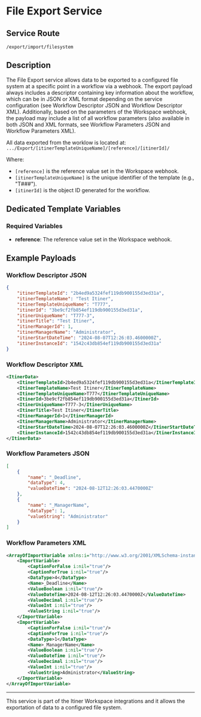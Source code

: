# File Export Service

## Service Route
`/export/import/filesystem`

## Description
The File Export service allows data to be exported to a configured file system at a specific point in a workflow via a webhook. The export payload always includes a descriptor containing key information about the workflow, which can be in JSON or XML format depending on the service configuration (see Workflow Descriptor JSON and Workflow Descriptor XML). Additionally, based on the parameters of the Workspace webhook, the payload may include a list of all workflow parameters (also available in both JSON and XML formats, see Workflow Parameters JSON and Workflow Parameters XML).

All data exported from the worklow is located at:
`.../Export/[itinerTemplateUniqueName]/[reference]/[itinerId]/`

Where:
- `[reference]` is the reference value set in the Workspace webhook.
- `[itinerTemplateUniqueName]` is the unique identifier of the template (e.g., "T###").
- `[itinerId]` is the object ID generated for the workflow.

## Dedicated Template Variables

### Required Variables
- **reference**: The reference value set in the Workspace webhook.

## Example Payloads

### Workflow Descriptor JSON
```json
{
    "itinerTemplateId": "2b4ed9a5324fef119db900155d3ed31a",
    "itinerTemplateName": "Test Itiner",
    "itinerTemplateUniqueName": "T777",
    "itinerId": "3be9cf2fb854ef119db900155d3ed31a",
    "itinerUniqueName": "T777-3",
    "itinerTitle": "Test Itiner",
    "itinerManagerId": 1,
    "itinerManagerName": "Administrator",
    "itinerStartDateTime": "2024-08-07T12:26:03.4600000Z",
    "itinerInstanceId": "1542c43db854ef119db900155d3ed31a"
}
```

### Workflow Descriptor XML
```xml
<ItinerData>
    <ItinerTemplateId>2b4ed9a5324fef119db900155d3ed31a</ItinerTemplateId>
    <ItinerTemplateName>Test Itiner</ItinerTemplateName>
    <ItinerTemplateUniqueName>T777</ItinerTemplateUniqueName>
    <ItinerId>3be9cf2fb854ef119db900155d3ed31a</ItinerId>
    <ItinerUniqueName>T777-3</ItinerUniqueName>
    <ItinerTitle>Test Itiner</ItinerTitle>
    <ItinerManagerId>1</ItinerManagerId>
    <ItinerManagerName>Administrator</ItinerManagerName>
    <ItinerStartDateTime>2024-08-07T12:26:03.4600000Z</ItinerStartDateTime>
    <ItinerInstanceId>1542c43db854ef119db900155d3ed31a</ItinerInstanceId>
</ItinerData>
```

### Workflow Parameters JSON
```json
[
    {
        "name": "_Deadline",
        "dataType": 4,
        "valueDateTime": "2024-08-12T12:26:03.4470000Z"
    },
    {
        "name": "_ManagerName",
        "dataType": 1,
        "valueString": "Administrator"
    }
]
```

### Workflow Parameters XML
```xml
<ArrayOfImportVariable xmlns:i="http://www.w3.org/2001/XMLSchema-instance" xmlns="http://schemas.datacontract.org/2004/07/ProtocolFileSystemWebhook.ServiceModel">
    <ImportVariable>
        <CaptionForFalse i:nil="true"/>
        <CaptionForTrue i:nil="true"/>
        <DataType>4</DataType>
        <Name>_Deadline</Name>
        <ValueBoolean i:nil="true"/>
        <ValueDateTime>2024-08-12T12:26:03.4470000Z</ValueDateTime>
        <ValueDecimal i:nil="true"/>
        <ValueInt i:nil="true"/>
        <ValueString i:nil="true"/>
    </ImportVariable>
    <ImportVariable>
        <CaptionForFalse i:nil="true"/>
        <CaptionForTrue i:nil="true"/>
        <DataType>1</DataType>
        <Name>_ManagerName</Name>
        <ValueBoolean i:nil="true"/>
        <ValueDateTime i:nil="true"/>
        <ValueDecimal i:nil="true"/>
        <ValueInt i:nil="true"/>
        <ValueString>Administrator</ValueString>
    </ImportVariable>
</ArrayOfImportVariable>


```

---

This service is part of the Itiner Workspace integrations and it allows the exportation of data to a configured file system.
